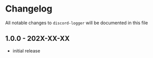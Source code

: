 # Changelog

All notable changes to `discord-logger` will be documented in this file

## 1.0.0 - 202X-XX-XX

- initial release
